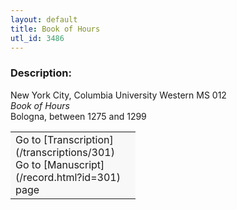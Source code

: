 ```yaml
---
layout: default
title: Book of Hours
utl_id: 3486
---
```


### Description:

New York City, Columbia University Western MS 012<br>
_Book of Hours_<br>
Bologna, between 1275 and 1299

<table border="0.5" cellpadding="1" cellspacing="1" style="width: 200px; background-color:#F8F8F8;"><tbody><tr><td>Go to [Transcription](/transcriptions/301)<br>
Go to [Manuscript](/record.html?id=301) page</td></tr></tbody></table> <br>
